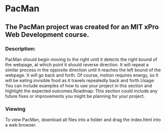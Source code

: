 # PacMan

## The PacMan project was created for an MIT xPro Web Development course. 
  
### **Description:**  
PacMan should begin moving to the right until it detects the right bound of the webpage, at which point it should reverse direction.  It will repeat a similar process in the opposite direction until it reaches the left bound of the webpage.  It will go back and forth.  Of course, motion requires energy, so it will be eating invisible food as it travels repeatedly back and forth.Usage: You can include examples of how to use your project in this section and highlight the expected outcomes.Roadmap: This section could include any future fixes or improvements you might be planning for your project. 


### **Viewing**
To view PacMan, download all files into a folder and drag the index.html into a web browser.

